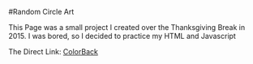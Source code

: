 #Random Circle Art

This Page was a small project I created over the Thanksgiving Break in 2015.
I was bored, so I decided to practice my HTML and Javascript

The Direct Link:
[ColorBack](http://stephen-harlow.github.io/ColorBack/index.html "ColorBack")